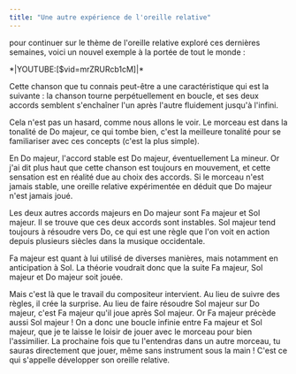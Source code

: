 ```yaml
---
title: "Une autre expérience de l'oreille relative"
---
```


pour continuer sur le thème de l'oreille relative exploré ces dernières 
semaines, voici un nouvel exemple à la portée de tout le monde :

\*\|YOUTUBE:[$vid=mrZRURcb1cM]\|\*

Cette chanson que tu connais peut-être a une caractéristique qui est la 
suivante : la chanson tourne perpétuellement en boucle, et ses deux accords 
semblent s'enchaîner l'un après l'autre fluidement jusqu'à l'infini.

Cela n'est pas un hasard, comme nous allons le voir. Le morceau est dans la 
tonalité de Do majeur, ce qui tombe bien, c'est la meilleure tonalité pour se 
familiariser avec ces concepts (c'est la plus simple).

En Do majeur, l'accord stable est Do majeur, éventuellement La mineur. Or j'ai 
dit plus haut que cette chanson est toujours en mouvement, et cette sensation 
est en réalité due au choix des accords. Si le morceau n'est jamais stable, une 
oreille relative expérimentée en déduit que Do majeur n'est jamais joué.

Les deux autres accords majeurs en Do majeur sont Fa majeur et Sol majeur. Il 
se trouve que ces deux accords sont instables. Sol majeur tend toujours à 
résoudre vers Do, ce qui est une règle que l'on voit en action depuis plusieurs 
siècles dans la musique occidentale.

Fa majeur est quant à lui utilisé de diverses manières, mais notamment en 
anticipation à Sol. La théorie voudrait donc que la suite Fa majeur, Sol majeur 
et Do majeur soit jouée.

Mais c'est là que le travail du compositeur intervient. Au lieu de suivre des 
règles, il crée la surprise. Au lieu de faire résoudre Sol majeur sur Do 
majeur, c'est Fa majeur qu'il joue après Sol majeur. Or Fa majeur précède aussi 
Sol majeur ! On a donc une boucle infinie entre Fa majeur et Sol majeur, que je 
te laisse le loisir de jouer avec le morceau pour bien l'assimilier. La 
prochaine fois que tu l'entendras dans un autre morceau, tu sauras directement 
que jouer, même sans instrument sous la main ! C'est ce qui s'appelle 
développer son oreille relative.
